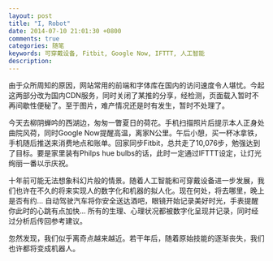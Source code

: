 ```yaml
---
layout: post
title: "I, Robot"
date: 2014-07-10 21:01:30 +0800
comments: true
categories: 随笔
keywords: 可穿戴设备, Fitbit, Google Now, IFTTT, 人工智能
description: 
---
```

由于众所周知的原因，网站常用的前端和字体库在国内的访问速度令人堪忧。今起这两部分改为国内CDN服务，同时关闭了某推的分享，经检测，页面载入暂时不再间歇性便秘了。至于图片，难产情况还是时有发生，暂时不处理了。

今天去柳阴蝉吟的西湖边，匆匆一瞥夏日的荷花。手机扫描照片后提示本人正身处曲院风荷，同时Google Now提醒高温，离家N公里。午后小憩，买一杯冰拿铁，手机随后推送来消费地点和账单。回家同步Fitbit，总共走了10,076步，勉强达到了目标。要是家里装有Philps hue bulbs的话，此时一定通过IFTTT设定，让灯光绚丽一番以示庆祝。

<!-- more -->

十年前可能无法想象科幻片般的情景。随着人工智能和可穿戴设备进一步发展，我们也许在不久的将来实现人的数字化和机器的拟人化。现在何处，将去哪里，晚上是否有约… 自动驾驶汽车将你安全送达酒吧，眼镜开始记录美好时光，手表提醒你此时的心跳有点加快… 所有的生理、心理状况都被数字化呈现并记录，同时经过分析后传回参考建议。

忽然发现，我们似乎离奇点越来越近。若干年后，随着原始技能的逐渐丧失，我们也许都将变成机器人。



